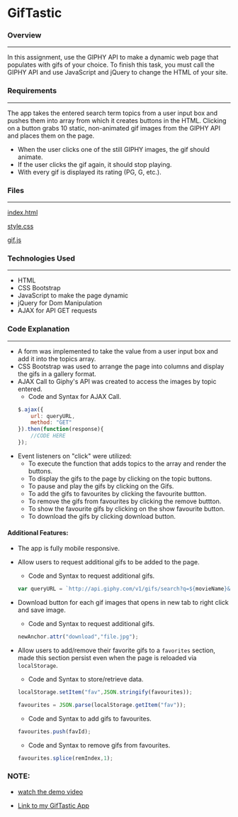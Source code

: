 # GifTastic
### Overview
---
In this assignment, use the GIPHY API to make a dynamic web page that populates with gifs of your choice. To finish this task, you must call the GIPHY API and use JavaScript and jQuery to change the HTML of your site.

### Requirements
---
The app takes the entered search term topics from a user input box and pushes them into array from which it creates buttons in the HTML. Clicking on a button grabs 10 static, non-animated gif images from the GIPHY API and places them on the page.
* When the user clicks one of the still GIPHY images, the gif should animate.
* If the user clicks the gif again, it should stop playing.
* With every gif is displayed its rating (PG, G, etc.).
### Files
---
[index.html](https://github.com/liaswapna/Giphy/blob/master/index.html)

[style.css](https://github.com/liaswapna/Giphy/blob/master/assets/css/style.css)

[gif.js](https://github.com/liaswapna/Giphy/blob/master/assets/javascript/gif.js)

### Technologies Used
---
* HTML
* CSS Bootstrap
* JavaScript to make the page dynamic
* jQuery for Dom Manipulation
* AJAX for API GET requests

### Code Explanation
---
* A form was implemented to take the value from a user input box and add it into the topics array.
* CSS Bootstrap was used to arrange the page into columns and display the gifs in a gallery format.
* AJAX Call to Giphy's API was created to access the images by topic entered.
    * Code and Syntax for AJAX Call.
    ```javascript
    $.ajax({
        url: queryURL,
        method: "GET"
    }).then(function(response){
        //CODE HERE
    });
    ```
* Event listeners on "click" were utilized: 
    * To execute the function that adds topics to the array and render the buttons.
    * To display the gifs to the page by clicking on the topic buttons.
    * To pause and play the gifs by clicking on the Gifs.
    * To add the gifs to favourites by clicking the favourite buttton.
    * To remove the gifs from favourites by clicking the remove buttton.
    * To show the favourite gifs by clicking on the show favourite button.
    * To download the gifs by clicking download button.
#### Additional Features:
* The app is fully mobile responsive.
* Allow users to request additional gifs to be added to the page.
    * Code and Syntax to request additional gifs.
    ```javascript
    var queryURL = `http://api.giphy.com/v1/gifs/search?q=${movieName}&api_key=A2Hw4RAXUAp9JUnpyZh9PqNapjox1Tj6&limit=${previousCount}`;
    ```
* Download button for each gif images that opens in new tab to right click and save image.
    * Code and Syntax to request additional gifs.
    ```javascript
    newAnchor.attr("download","file.jpg");
    ```

* Allow users to add/remove their favorite gifs to a `favorites` section, made this section persist even when the page is reloaded via `localStorage`.
    * Code and Syntax to store/retrieve data.
    ```javascript
    localStorage.setItem("fav",JSON.stringify(favourites));

    favourites = JSON.parse(localStorage.getItem("fav"));
    ```
    * Code and Syntax to add gifs to favourites.
    ```javascript
    favourites.push(favId);
    ```
    * Code and Syntax to remove gifs from favourites.
    ```javascript
    favourites.splice(remIndex,1);
    ```

### NOTE:
* [watch the demo video](https://youtu.be/BqreERTLjgQ)

* [Link to my GifTastic App](https://liaswapna.github.io/Giphy/)
